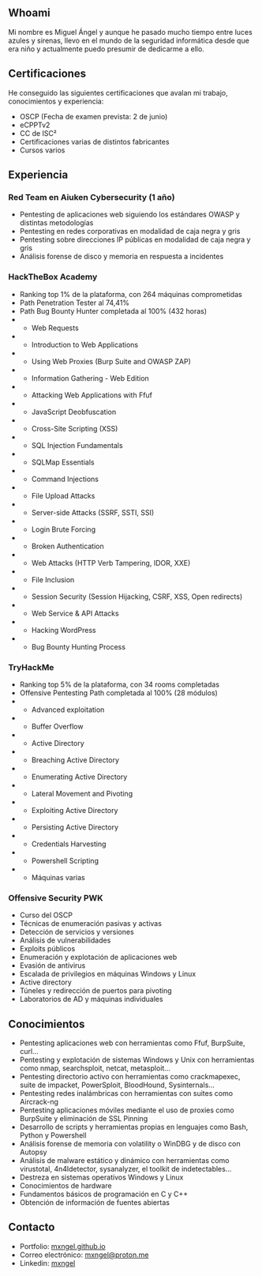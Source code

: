 ## Whoami
Mi nombre es Miguel Ángel y aunque he pasado mucho tiempo entre luces azules y sirenas, llevo en el mundo de la seguridad informática desde que era niño y actualmente puedo presumir de dedicarme a ello.
## Certificaciones
He conseguido las siguientes certificaciones que avalan mi trabajo, conocimientos y experiencia:
*   OSCP (Fecha de examen prevista: 2 de junio)
*   eCPPTv2
*   CC de ISC²
*   Certificaciones varias de distintos fabricantes
*   Cursos varios
## Experiencia
### Red Team en Aiuken Cybersecurity (1 año)
*   Pentesting de aplicaciones web siguiendo los estándares OWASP y distintas metodologías
*   Pentesting en redes corporativas en modalidad de caja negra y gris
*   Pentesting sobre direcciones IP públicas en modalidad de caja negra y gris
*   Análisis forense de disco y memoria en respuesta a incidentes
### HackTheBox Academy
*   Ranking top 1% de la plataforma, con 264 máquinas comprometidas
*   Path Penetration Tester al 74,41%
*   Path Bug Bounty Hunter completada al 100% (432 horas)
*   *   Web Requests
*   *   Introduction to Web Applications
*   *   Using Web Proxies (Burp Suite and OWASP ZAP)
*   *   Information Gathering - Web Edition
*   *   Attacking Web Applications with Ffuf
*   *   JavaScript Deobfuscation
*   *   Cross-Site Scripting (XSS)
*   *   SQL Injection Fundamentals
*   *   SQLMap Essentials
*   *   Command Injections
*   *   File Upload Attacks
*   *   Server-side Attacks (SSRF, SSTI, SSI)
*   *   Login Brute Forcing
*   *   Broken Authentication
*   *   Web Attacks (HTTP Verb Tampering, IDOR, XXE)
*   *   File Inclusion
*   *   Session Security (Session Hijacking, CSRF, XSS, Open redirects)
*   *   Web Service & API Attacks
*   *   Hacking WordPress
*   *   Bug Bounty Hunting Process
### TryHackMe
*   Ranking top 5% de la plataforma, con 34 rooms completadas
*   Offensive Pentesting Path completada al 100% (28 módulos)
*   *   Advanced exploitation
*   *   Buffer Overflow
*   *   Active Directory
*   *   Breaching Active Directory
*   *   Enumerating Active Directory
*   *   Lateral Movement and Pivoting
*   *   Exploiting Active Directory
*   *   Persisting Active Directory
*   *   Credentials Harvesting
*   *   Powershell Scripting
*   *   Máquinas varias
### Offensive Security PWK
*   Curso del OSCP
*   Técnicas de enumeración pasivas y activas
*   Detección de servicios y versiones
*   Análisis de vulnerabilidades
*   Exploits públicos
*   Enumeración y explotación de aplicaciones web
*   Evasión de antivirus
*   Escalada de privilegios en máquinas Windows y Linux
*   Active directory
*   Túneles y redirección de puertos para pivoting
*   Laboratorios de AD y máquinas individuales
## Conocimientos
*   Pentesting aplicaciones web con herramientas como Ffuf, BurpSuite, curl...
*   Pentesting y explotación de sistemas Windows y Unix con herramientas como nmap, searchsploit, netcat, metasploit...
*   Pentesting directorio activo con herramientas como crackmapexec, suite de impacket, PowerSploit, BloodHound, Sysinternals...
*   Pentesting redes inalámbricas con herramientas con suites como Aircrack-ng
*   Pentesting aplicaciones móviles mediante el uso de proxies como BurpSuite y eliminación de SSL Pinning
*   Desarrollo de scripts y herramientas propias en lenguajes como Bash, Python y Powershell
*   Análisis forense de memoria con volatility o WinDBG y de disco con Autopsy
*   Análisis de malware estático y dinámico con herramientas como virustotal, 4n4ldetector, sysanalyzer, el toolkit de indetectables...
*   Destreza en sistemas operativos Windows y Linux
*   Conocimientos de hardware
*   Fundamentos básicos de programación en C y C++
*   Obtención de información de fuentes abiertas
## Contacto
* Portfolio: [mxngel.github.io](https://mxngel.github.io)
* Correo electrónico: [mxngel@proton.me](mailto:mxngel@proton.me)
* Linkedin: [mxngel](https://www.linkedin.com/in/mxngel/)
